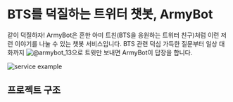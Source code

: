 # BTS를 덕질하는 트위터 챗봇, ArmyBot 

같이 덕질하자! ArmyBot은 흔한 아미 트친(BTS을 응원하는 트위터 친구)처럼 이런 저런 이야기를 나눌 수 있는 챗봇 서비스입니다. BTS 관련 덕심 가득한 질문부터 일상 대화까지 ![@armybot_13](https://twitter.com/armybot_13)으로 트윗만 보내면 ArmyBot이 답장을 합니다.

![service example](https://im4.ezgif.com/tmp/ezgif-4-cd776a171a.gif)

## 프로젝트 구조 
